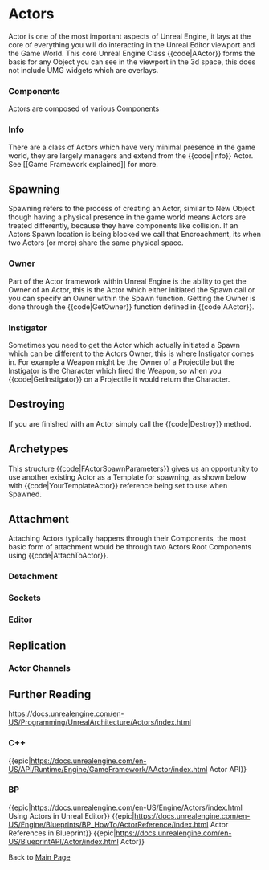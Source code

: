 # Actors
Actor is one of the most important aspects of Unreal Engine, it lays at the core of everything you will do interacting in the Unreal Editor viewport and the Game World. This core Unreal Engine Class {{code|AActor}} forms the basis for any Object you can see in the viewport in the 3d space, this does not include UMG widgets which are overlays.

### Components
Actors are composed of various [Components](Components.md)

### Info
There are a class of Actors which have very minimal presence in the game world, they are largely managers and extend from the {{code|Info}} Actor. See [[Game Framework explained]] for more.

## Spawning
Spawning refers to the process of creating an Actor, similar to New Object though having a physical presence in the game world means Actors are treated differently, because they have components like collision. If an Actors Spawn location is being blocked we call that Encroachment, its when two Actors (or more) share the same physical space.

### Owner
Part of the Actor framework within Unreal Engine is the ability to get the Owner of an Actor, this is the Actor which either initiated the Spawn call or you can specify an Owner within the Spawn function. Getting the Owner is done through the {{code|GetOwner}} function defined in {{code|AActor}}.

### Instigator
Sometimes you need to get the Actor which actually initiated a Spawn which can be different to the Actors Owner, this is where Instigator comes in. For example a Weapon might be the Owner of a Projectile but the Instigator is the Character which fired the Weapon, so when you {{code|GetInstigator}} on a Projectile it would return the Character.

## Destroying
If you are finished with an Actor simply call the {{code|Destroy}} method.

## Archetypes
This structure {{code|FActorSpawnParameters}} gives us an opportunity to use another existing Actor as a Template for spawning, as shown below with {{code|YourTemplateActor}} reference being set to use when Spawned.

## Attachment
Attaching Actors typically happens through their Components, the most basic form of attachment would be through two Actors Root Components using {{code|AttachToActor}}.

### Detachment

### Sockets

### Editor

## Replication

### Actor Channels

## Further Reading
https://docs.unrealengine.com/en-US/Programming/UnrealArchitecture/Actors/index.html

### C++
{{epic|https://docs.unrealengine.com/en-US/API/Runtime/Engine/GameFramework/AActor/index.html Actor API}}

### BP
{{epic|https://docs.unrealengine.com/en-US/Engine/Actors/index.html Using Actors in Unreal Editor}}
{{epic|https://docs.unrealengine.com/en-US/Engine/Blueprints/BP_HowTo/ActorReference/index.html Actor References in Blueprint}}
{{epic|https://docs.unrealengine.com/en-US/BlueprintAPI/Actor/index.html Actor}}

Back to [Main Page](../README.md)